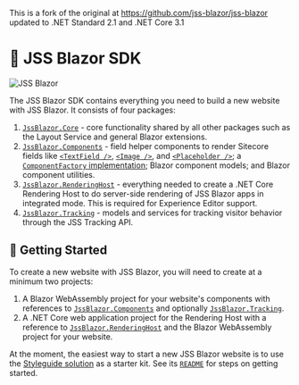 This is a fork of the original at https://github.com/jss-blazor/jss-blazor updated to .NET Standard 2.1 and .NET Core 3.1

# 🔧 JSS Blazor SDK

![JSS Blazor](../assets/jss-blazor-banner.svg)

The JSS Blazor SDK contains everything you need to build a new website with JSS
Blazor. It consists of four packages:

1. [`JssBlazor.Core`][1] - core functionality shared by all other packages such as
   the Layout Service and general Blazor extensions.
2. [`JssBlazor.Components`][2] - field helper components to render Sitecore fields
   like [`<TextField />`][3], [`<Image />`][4], and [`<Placeholder />`][5]; a
   [`ComponentFactory` implementation][6]; Blazor component models; and Blazor
   component utilities.
3. [`JssBlazor.RenderingHost`][7] - everything needed to create a .NET Core
   Rendering Host to do server-side rendering of JSS Blazor apps in integrated
   mode. This is required for Experience Editor support.
4. [`JssBlazor.Tracking`][8] - models and services for tracking visitor behavior
   through the JSS Tracking API.

## 🚀 Getting Started

To create a new website with JSS Blazor, you will need to create at a minimum
two projects:

1. A Blazor WebAssembly project for your website's components with references to
   [`JssBlazor.Components`][2] and optionally [`JssBlazor.Tracking`][8].
2. A .NET Core web application project for the Rendering Host with a reference
   to [`JssBlazor.RenderingHost`][7] and the Blazor WebAssembly project for
   your website.

At the moment, the easiest way to start a new JSS Blazor website is to use the
[Styleguide solution][9] as a starter kit. See its [`README`][10] for steps on
getting started.

[1]: JssBlazor.Core/JssBlazor.Core.csproj
[2]: JssBlazor.Components/JssBlazor.Components.csproj
[3]: JssBlazor.Components/TextField.razor
[4]: JssBlazor.Components/Image.razor
[5]: JssBlazor.Components/Placeholder.razor
[6]: JssBlazor.Components/Services/DefaultComponentFactory.cs
[7]: JssBlazor.RenderingHost/JssBlazor.RenderingHost.csproj
[8]: JssBlazor.Tracking/JssBlazor.Tracking.csproj
[9]: ../samples/Styleguide/Styleguide.sln
[10]: ../samples/Styleguide/README.md

